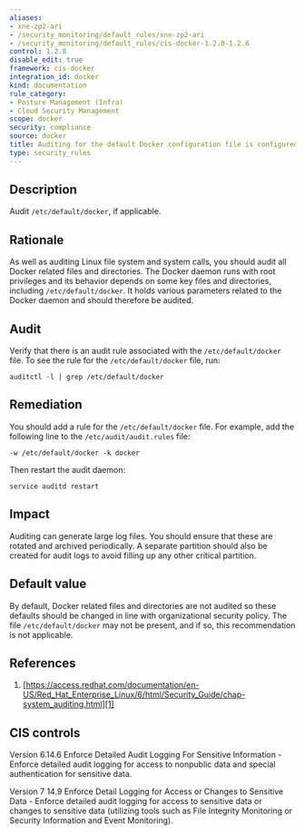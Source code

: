 ```yaml
---
aliases:
- xne-zp2-ari
- /security_monitoring/default_rules/xne-zp2-ari
- /security_monitoring/default_rules/cis-docker-1.2.0-1.2.8
control: 1.2.8
disable_edit: true
framework: cis-docker
integration_id: docker
kind: documentation
rule_category:
- Posture Management (Infra)
- Cloud Security Management
scope: docker
security: compliance
source: docker
title: Auditing for the default Docker configuration file is configured
type: security_rules
---
```


## Description

Audit `/etc/default/docker`, if applicable.

## Rationale

As well as auditing Linux file system and system calls, you should audit all Docker related files and directories. The Docker daemon runs with root privileges and its behavior depends on some key files and directories, including `/etc/default/docker`. It holds various parameters related to the Docker daemon and should therefore be audited.

## Audit

Verify that there is an audit rule associated with the `/etc/default/docker` file. To see the rule for the `/etc/default/docker` file, run: 
```
auditctl -l | grep /etc/default/docker 
```

## Remediation

You should add a rule for the `/etc/default/docker` file. For example, add the following line to the `/etc/audit/audit.rules` file: 

```
-w /etc/default/docker -k docker 
```

Then restart the audit daemon: 

```
service auditd restart
```

## Impact

Auditing can generate large log files. You should ensure that these are rotated and archived periodically. A separate partition should also be created for audit logs to avoid filling up any other critical partition.

## Default value

By default, Docker related files and directories are not audited so these defaults should be changed in line with organizational security policy. The file `/etc/default/docker` may not be present, and if so, this recommendation is not applicable.

## References

1. [https://access.redhat.com/documentation/en-US/Red_Hat_Enterprise_Linux/6/html/Security_Guide/chap-system_auditing.html][1]

## CIS controls

Version 6.14.6 Enforce Detailed Audit Logging For Sensitive Information - Enforce detailed audit logging for access to nonpublic data and special authentication for sensitive data. 

Version 7 14.9 Enforce Detail Logging for Access or Changes to Sensitive Data - Enforce detailed audit logging for access to sensitive data or changes to sensitive data (utilizing tools such as File Integrity Monitoring or Security Information and Event Monitoring).                

[1]: https://access.redhat.com/documentation/en-US/Red_Hat_Enterprise_Linux/6/html/Security_Guide/chap-system_auditing.html
